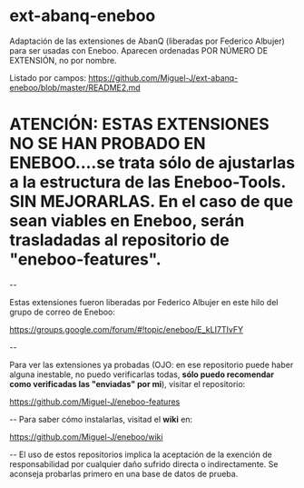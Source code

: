 # ext-abanq-eneboo
Adaptación de las extensiones de AbanQ (liberadas por Federico Albujer) para ser usadas con Eneboo. Aparecen ordenadas POR NÚMERO DE EXTENSIÓN, no por nombre.

Listado por campos: https://github.com/Miguel-J/ext-abanq-eneboo/blob/master/README2.md

# ATENCIÓN: ESTAS EXTENSIONES NO SE HAN PROBADO EN ENEBOO....se trata sólo de ajustarlas a la estructura de las Eneboo-Tools. SIN MEJORARLAS. En el caso de que sean viables en Eneboo, serán trasladadas al repositorio de "eneboo-features".

--

Estas extensiones fueron liberadas por Federico Albujer en este hilo del grupo de correo de Eneboo:

https://groups.google.com/forum/#!topic/eneboo/E_kLI7TIvFY

--

Para ver las extensiones ya probadas (OJO: en ese repositorio puede haber alguna inestable, no puedo verificarlas todas, **sólo puedo recomendar como verificadas las "enviadas" por mi**), visitar el repositorio:

https://github.com/Miguel-J/eneboo-features

--
Para saber cómo instalarlas, visitad el **wiki** en:

https://github.com/Miguel-J/eneboo/wiki

--
El uso de estos repositorios implica la aceptación de la exención de responsabilidad por cualquier daño sufrido directa o indirectamente. Se aconseja probarlas primero en una base de datos de prueba.
